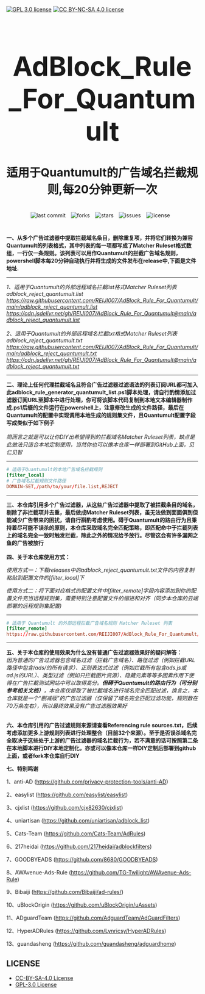 [![GPL 3.0 license](https://img.shields.io/badge/License-GPL%20v3-blue.svg)](https://github.com/REIJI007/AdBlock_Rule_For_Quantumult/blob/main/LICENSE-GPL3.0)
[![CC BY-NC-SA 4.0 license](https://img.shields.io/badge/License-CC%20BY--NC--SA%204.0-lightgrey.svg)](https://github.com/REIJI007/AdBlock_Rule_For_Quantumult/blob/main/LICENSE-CC%20BY-NC-SA%204.0)
<!-- 居中的大标题 -->
<h1 align="center" style="font-size: 70px; margin-bottom: 20px;">AdBlock_Rule_For_Quantumult</h1>

<!-- 居中的副标题 -->
<h2 align="center" style="font-size: 30px; margin-bottom: 40px;">适用于Quantumult的广告域名拦截规则,每20分钟更新一次</h2>

<!-- 徽章（根据需要调整） -->
<p align="center" style="margin-bottom: 40px;">
    <img src="https://img.shields.io/badge/last%20commit-today-brightgreen" alt="last commit" style="margin-right: 10px;">
    <img src="https://img.shields.io/github/forks/REIJI007/AdBlock_Rule_For_Quantumult" alt="forks" style="margin-right: 10px;">
    <img src="https://img.shields.io/github/stars/REIJI007/AdBlock_Rule_For_Quantumult" alt="stars" style="margin-right: 10px;">
    <img src="https://img.shields.io/github/issues/REIJI007/AdBlock_Rule_For_Quantumult" alt="issues" style="margin-right: 10px;">
    <img src="https://img.shields.io/github/license/REIJI007/AdBlock_Rule_For_Quantumult" alt="license" style="margin-right: 10px;">
</p>

**一、从多个广告过滤器中提取拦截域名条目，删除重复项，并将它们转换为兼容Quantumult的列表格式，其中列表的每一项都写成了Matcher Ruleset格式数组，一行仅一条规则。该列表可以用作Quantumult的拦截广告域名规则， powershell脚本每20分钟自动执行并将生成的文件发布在release中,下面是文件地址.**
<hr>

*1、适用于Quantumult的外部远程域名拦截list格式Matcher Ruleset列表 adblock_reject_quantumult.list* 
<br>
*https://raw.githubusercontent.com/REIJI007/AdBlock_Rule_For_Quantumult/main/adblock_reject_quantumult.list*
<br>
*https://cdn.jsdelivr.net/gh/REIJI007/AdBlock_Rule_For_Quantumult@main/adblock_reject_quantumult.list*
<br>
<br>
*2、适用于Quantumult的外部远程域名拦截txt格式Matcher Ruleset列表 adblock_reject_quantumult.txt* 
<br>
*https://raw.githubusercontent.com/REIJI007/AdBlock_Rule_For_Quantumult/main/adblock_reject_quantumult.txt*
<br>
*https://cdn.jsdelivr.net/gh/REIJI007/AdBlock_Rule_For_Quantumult@main/adblock_reject_quantumult.txt*
<hr>

**二、理论上任何代理拦截域名且符合广告过滤器过滤语法的列表订阅URL都可加入此adblock_rule_generator_quantumult_list.ps1脚本处理，请自行酌情添加过滤器订阅URL至脚本中进行处理，你可将该脚本代码复制到本地文本编辑器制作成.ps1后缀的文件运行在powershell上，注意修改生成的文件路径，最后在Quantumult的配置中实现调用本地生成的规则集文件，且Quantumult配置字段写成类似于如下例子**
<br>
<br>
*简而言之就是可以让你DIY出希望得到的拦截域名Matcher Ruleset列表，缺点是此做法只适合本地定制使用，当然你也可以像本仓库一样部署到GitHub上面，见仁见智*
<hr>

```conf
# 适用于Quantumult的本地广告域名拦截规则
[filter_local]
# 广告域名拦截规则文件路径
DOMAIN-SET,/path/to/your/file.list,REJECT
```
<hr>

**三、本仓库引用多个广告过滤器，从这些广告过滤器中提取了被拦截条目的域名，剔除了非拦截项并去重，最后做成Matcher Ruleset列表，虽无法做到面面俱到但能减少广告带来的困扰，请自行斟酌考虑使用。碍于Quantumult的路由行为且秉持着尽可能不误杀的原则，本仓库采取域名完全匹配策略，即匹配命中于拦截列表上的域名完全一致时触发拦截，除此之外的情况给予放行。尽管这会有许多漏网之鱼的广告被放行**
<br>
<br>
**四、关于本仓库使用方式：**

  *使用方式一：下载releases中的adblock_reject_quantumult.txt文件的内容复制粘贴到配置文件的[filter_local]下*


  *使用方式二：将下面对应格式的配置文件中[filter_remote]字段内容添加到你的配置文件充当远程规则集，需要特别注意配置文件的缩进和对齐（同步本仓库的云端部署的远程规则集配置)*

<hr>

```conf
# 适用于 Quantumult 的外部远程拦截广告域名规则 Matcher Ruleset 列表
[filter_remote]
https://raw.githubusercontent.com/REIJI007/AdBlock_Rule_For_Quantumult/main/adblock_reject_quantumult.list, tag=adblock, force-policy=REJECT, update-interval=120, opt-parser=false, enabled=true
```
<hr>

**五、关于本仓库的使用效果为什么没有普通广告过滤器效果好的疑问解答：**
<br>
*因为普通的广告过滤器包含域名过滤（拦截广告域名）、路径过滤（例如拦截URL路径中包含/ads/的所有请求）、正则表达式过滤（例如拦截所有包含ads.js或ad.js的URL）、类型过滤（例如只拦截图片资源）、隐藏元素等等多因素作用下使得在广告拦截测试网站中可以取得高分。**但碍于Quantumult的路由行为（可分别参考相关文档）**，本仓库仅提取了被拦截域名进行域名完全匹配过滤，换言之，本仓库就是一个“删减版”的广告过滤器（仅保留了域名完全匹配过滤功能，规则数在70万条左右），所以最终效果没有广告过滤器效果好*
<br>
<br>

**六、本仓库引用的广告过滤规则来源请查看Referencing rule sources.txt，后续考虑添加更多上游规则列表进行处理整合（目前32个来源）。至于是否误杀域名完全取决于这些处于上游的广告过滤器的域名拦截行为，若不满意的话可按照第二条在本地脚本进行DIY本地定制化，亦或可以像本仓库一样DIY定制后部署到github上面，或者fork本仓库自行DIY**
<br>

**七、特别鸣谢**

1、anti-AD (https://github.com/privacy-protection-tools/anti-AD)

2、easylist (https://github.com/easylist/easylist)

3、cjxlist (https://github.com/cjx82630/cjxlist)

4、uniartisan (https://github.com/uniartisan/adblock_list)

5、Cats-Team (https://github.com/Cats-Team/AdRules)

6、217heidai (https://github.com/217heidai/adblockfilters)

7、GOODBYEADS (https://github.com/8680/GOODBYEADS)

8、AWAvenue-Ads-Rule (https://github.com/TG-Twilight/AWAvenue-Ads-Rule)

9、Bibaiji (https://github.com/Bibaiji/ad-rules/)

10、uBlockOrigin (https://github.com/uBlockOrigin/uAssets)

11、ADguardTeam (https://github.com/AdguardTeam/AdGuardFilters)

12、HyperADRules (https://github.com/Lynricsy/HyperADRules)

13、guandasheng (https://github.com/guandasheng/adguardhome)

## LICENSE
- [CC-BY-SA-4.0 License](https://github.com/REIJI007/AdBlock_Rule_For_Quantumult/blob/main/LICENSE-CC%20BY-NC-SA%204.0)
- [GPL-3.0 License](https://github.com/REIJI007/AdBlock_Rule_For_Quantumult/blob/main/LICENSE-GPL3.0)



